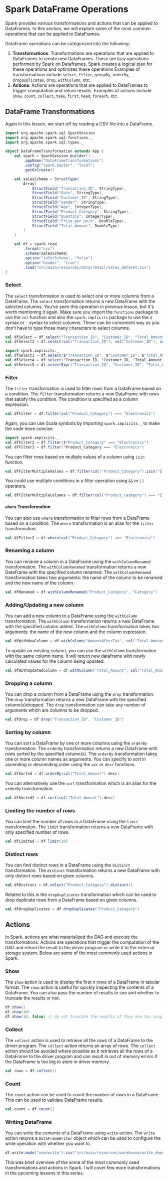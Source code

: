 # Spark DataFrame Operations

Spark provides various transformations and actions that can be applied to DataFrames. In this section, we will explore some of the most common operations that can be applied to DataFrames.

DataFrame operations can be categorized into the following:

1. **Transformations**: Transformations are operations that are applied to DataFrames to create new DataFrames. These are lazy operations performed by Spark on Dataframes. Spark creates a logical plan for these operations and optimizes these operations Examples of transformations include `select`, `filter`, `groupBy`, `orderBy`, `dropDuplicates`, `drop`, `withColumn`, etc.
2. **Actions**: Actions are operations that are applied to DataFrames to trigger computation and return results. Examples of actions include `show`, `count`, `collect`, `take`, `first`, `head`, `foreach`, etc.


## DataFrame Transformations

Again in this lesson, we start off by reading a CSV file into a DataFrame.


```scala
import org.apache.spark.sql.SparkSession
import org.apache.spark.sql.functions._
import org.apache.spark.sql.types._

object DataFrameTransformation extends App {
    val spark = SparkSession.builder()
        .appName("DataFrameTransformations")
        .config("spark.master", "local")
        .getOrCreate()

    val salesSchema = StructType(
        Array(
            StructField("Transaction_ID", StringType),
            StructField("Date", StringType),
            StructField("Customer_ID", StringType),
            StructField("Gender", StringType),
            StructField("Age", IntegerType),
            StructField("Product_Category", StringType),
            StructField("Quantity", IntegerType),
            StructField("Price_per_Unit", DoubleType),
            StructField("Total_Amount", DoubleType)
        )
    )

    val df = spark.read
        .format("csv")
        .schema(salesSchema)
        .option("inferSchema", "false")
        .option("header", "true")
        .load("src/main/resources/data/retail/sales_dataset.csv")
}
```

### Select

The `select` transformation is used to select one or more columns from a DataFrame. The `select` transformation returns a new DataFrame with the selected columns. You've seen this operation in previous lesson, but it's worth mentioning it again. Make sure you import the `functions` package to use the `col` function and also the `spark.implicits` package to use the `$` syntax or `'` syntax to select columns. These can be convenient way as you don't have to type those many characters to select columns.

```scala
val dfSelect = df.select("Transaction_ID", "Customer_ID", "Total_Amount")
val dfSelect2 = df.select(col("Transaction_ID"), col("Customer_ID"), col("Total_Amount"))

import spark.implicits._
val dfSelect3 = df.select($"Transaction_ID", $"Customer_ID", $"Total_Amount")
val dfSelect4 = df.select('Transaction_ID, 'Customer_ID, 'Total_Amount)
val dfSelect5 = df.selectExpr("Transaction_ID", "Customer_ID", "Total_Amount")
```

### Filter

The `filter` transformation is used to filter rows from a DataFrame based on a condition. The `filter` transformation returns a new DataFrame with rows that satisfy the condition. The condition is specified as a column expression.

```scala
val dfFilter = df.filter(col("Product_Category") === "Electronics")
```

Again, you can use Scala symbols by importing `spark.implicits._` to make the code more concise.

```scala
import spark.implicits._
val dfFilter2 = df.filter($"Product_Category" === "Electronics")
val dfFilter3 = df.filter('Product_Category === "Electronics")
```

You can filter rows based on multiple values of a column using `isin` function.

```scala
val dfFilterMultipleValues = df.filter(col("Product_Category").isin("Electronics", "Clothing"))
```

You could use multiple conditions in a filter operation using `&&` or `||` operators.

```scala
val dfFilterMultipleColumns = df.filter(col("Product_Category") === "Electronics" && col("Gender") === "Male")
```

#### `where` Transformation

You can also use `where` transformation to filter rows from a DataFrame based on a condition. The `where` transformation is an alias for the `filter` transformation.

```scala
val dfFilter2 = df.where(col("Product_Category") === "Electronics")
```

### Renaming a column

You can rename a column in a DataFrame using the `withColumnRenamed` transformation. The `withColumnRenamed` transformation returns a new DataFrame with the specified column renamed. The `withColumnRenamed` transformation takes two arguments: the name of the column to be renamed and the new name of the column.

```scala
val dfRenamed = df.withColumnRenamed("Product_Category", "Category")
```

### Adding/Updating a new column

You can add a new column to a DataFrame using the `withColumn` transformation. The `withColumn` transformation returns a new DataFrame with the specified column added. The `withColumn` transformation takes two arguments: the name of the new column and the column expression.

```scala
val dfWithNewColumn = df.withColumn("AmountAfterTax", col("Total_Amount") * 1.1)
```

To update an existing column, you can use the `withColumn` transformation with the same column name. It will return new dataframe with newly calculated values for the column being updated.

```scala
val dfWithUpdatedColumn = df.withColumn("Total_Amount", col("Total_Amount") * 1.15)
```

### Dropping a column

You can drop a column from a DataFrame using the `drop` transformation. The `drop` transformation returns a new DataFrame with the specified column(s)dropped. The `drop` transformation can take any number of arguments which are columns to be dropped.

```scala
val dfDrop = df.drop("Transaction_ID", "Customer_ID")
```

### Sorting by column

You can sort a DataFrame by one or more columns using the `orderBy` transformation. The `orderBy` transformation returns a new DataFrame with rows sorted by the specified column(s). The `orderBy` transformation takes one or more column names as arguments. You can specify to sort in ascending or descending order using the `asc` or `desc` functions.

```scala
val dfSorted = df.orderBy(col("Total_Amount").desc)
```

You can alternatively use the `sort` transformation which is an alias for the `orderBy` transformation.

```scala
val dfSorted2 = df.sort(col("Total_Amount").desc)
```

### Limiting the number of rows

You can limit the number of rows in a DataFrame using the `limit` transformation. The `limit` transformation returns a new DataFrame with only specified number of rows.

```scala
val dfLimited = df.limit(10)
```

### Distinct rows

You can find distinct rows in a DataFrame using the `distinct` transformation. The `distinct` transformation returns a new DataFrame with only distinct rows based on given columns.

```scala
val dfDistinct = df.select("Product_Category").distinct()
```

Related to this is the `dropDuplicates` transformation which can be used to drop duplicate rows from a DataFrame based on given columns.

```scala
val dfDropDuplicates = df.dropDuplicates("Product_Category")
```

## Actions

In Spark, actions are what materialized the DAG and execute the transformations. Actions are operations that trigger the computation of the DAG and return the result to the driver program or write it to the external storage system. Below are some of the most commonly used actions in Spark.

### Show

The `show` action is used to display the first n rows of a DataFrame in tabular format. The `show` action is useful for quickly inspecting the contents of a DataFrame. You can also pass the number of results to see and whether to truncate the results or not.

```scala
df.show()
df.show(10)
df.show(10, false) // do not truncate the results if they are too long
```

### Collect

The `collect` action is used to retrieve all the rows of a DataFrame to the driver program. The `collect` action returns an array of rows. The `collect` action should be avoided where possible as it retrieves all the rows of a DataFrame to the driver program and can result in out of memory errors if the DataFrame is too big to store in driver memory.

```scala
val rows = df.collect()
```

### Count

The `count` action can be used to count the number of rows in a DataFrame. This can be used to validate DataFrame results.

```scala
val count = df.count()
```

### Writing DataFrame

You can write the contents of a DataFrame using `write` action. The `write` action returns a `DataFrameWriter` object which can be used to configure the write operation with whether you want to .

```scala
df.write.mode("overwrite").csv("src/main/resources/warehouse/write_demo")
```

This was brief overview of the some of the most commonly used transformations and actions in Spark. I will cover few more transformations in the upcoming lessons in this series.
